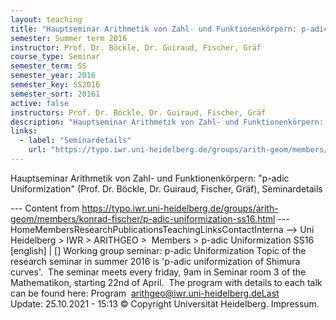 ```yaml
---
layout: teaching
title: "Hauptseminar Arithmetik von Zahl- und Funktionenkörpern: p-adic Uniformization (Prof. Dr. Böckle, Dr. Guiraud, Fischer, Gräf), Seminardetails"
semester: Summer term 2016
instructor: Prof. Dr. Böckle, Dr. Guiraud, Fischer, Gräf
course_type: Seminar
semester_term: SS
semester_year: 2016
semester_key: SS2016
semester_sort: 20161
active: false
instructors: Prof. Dr. Böckle, Dr. Guiraud, Fischer, Gräf
description: "Hauptseminar Arithmetik von Zahl- und Funktionenkörpern: p-adic Uniformization (Prof. Dr. Böckle, Dr. Guiraud, Fischer, Gräf), Seminardetails"
links:
  - label: "Seminardetails"
    url: "https://typo.iwr.uni-heidelberg.de/groups/arith-geom/members/konrad-fischer/p-adic-uniformization-ss16.html"
---
```


Hauptseminar Arithmetik von Zahl- und Funktionenkörpern: "p-adic Uniformization" (Prof. Dr. Böckle, Dr. Guiraud, Fischer, Gräf), Seminardetails

--- Content from https://typo.iwr.uni-heidelberg.de/groups/arith-geom/members/konrad-fischer/p-adic-uniformization-ss16.html ---
HomeMembersResearchPublicationsTeachingLinksContactInterna --> Uni Heidelberg > IWR > ARITHGEO > &nbsp;Members >&nbsp;p-adic Uniformization SS16 [english]&nbsp;|&nbsp;[] Working group seminar: p-adic Uniformization Topic of the research seminar in summer 2016 is 'p-adic uniformization of Shimura curves'. &nbsp;The seminar meets every friday, 9am in Seminar room 3 of the Mathematikon, starting 22nd of April. &nbsp;The program with details to each talk can be found here: Program &nbsp;arithgeo@iwr.uni-heidelberg.deLast Update:&nbsp;25.10.2021 - 15:13 &copy; Copyright Universit&auml;t Heidelberg.&nbsp;Impressum.

